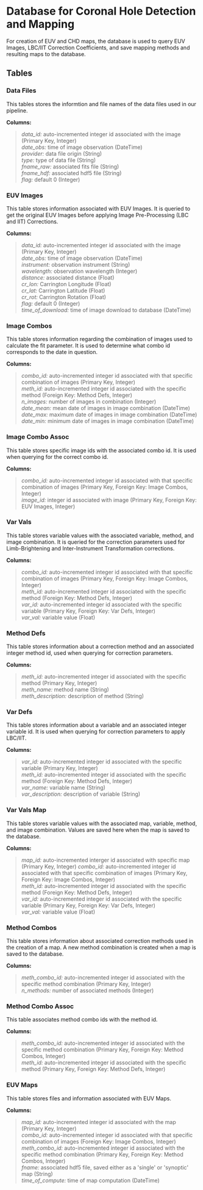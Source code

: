 # Database for Coronal Hole Detection and Mapping
For creation of EUV and CHD maps, the database is used to query EUV Images, LBC/IIT Correction Coefficients, and save mapping
methods and resulting maps to the database.

## Tables

### Data Files
This tables stores the informtion and file names of the data files
used in our pipeline.  

__Columns:__   
> *data_id:* auto-incremented integer id associated with the image (Primary Key, Integer)  
> *date_obs:* time of image observation (DateTime)  
> *provider:* data file origin (String)  
> *type:* type of data file (String)  
> *fname_raw:* associated fits file (String)  
> *fname_hdf:* associated hdf5 file (String)   
> *flag:* default 0 (Integer)  

### EUV Images
This table stores information associated with EUV Images. It is queried to get the original EUV Images before 
applying Image Pre-Processing (LBC and IIT) Corrections.  

__Columns:__  
> *data_id:* auto-incremented integer id associated with the image (Primary Key, Integer)  
> *date_obs:* time of image observation (DateTime)  
> *instrument:* observation instrument (String)  
> *wavelength:* observation wavelength (Integer)  
> *distance:* associated distance (Float)  
> *cr_lon:* Carrington Longitude (Float)  
> *cr_lat:* Carrington Latitude (Float)  
> *cr_rot:* Carrington Rotation (Float)  
> *flag:* default 0 (Integer)  
> *time_of_download:* time of image download to database (DateTime)  


### Image Combos
This table stores information regarding the combination of images used to calculate the fit parameter. It is used to determine
what combo id corresponds to the date in question.

__Columns:__  
> *combo_id:* auto-incremented integer id associated with that specific combination of images (Primary Key, Integer)  
> *meth_id:* auto-incremented integer id associated with the specific method (Foreign Key: Method Defs, Integer)     
> *n_images:* number of images in combination (Integer)  
> *date_mean:* mean date of images in image combination (DateTime)  
> *date_max:* maximum date of images in image combination (DateTime)  
> *date_min:* minimum date of images in image combination (DateTime)


### Image Combo Assoc
This table stores specific image ids with the associated combo id. It is used when querying for the correct combo id.

__Columns:__  
> *combo_id:* auto-incremented integer id associated with that specific combination of images (Primary Key, Foreign Key: Image Combos, Integer)   
> *image_id:* integer id associated with image (Primary Key, Foreign Key: EUV Images, Integer) 


### Var Vals
This table stores variable values with the associated variable, method, and image combination. It is queried for the correction 
parameters used for Limb-Brightening and Inter-Instrument Transformation corrections.  

__Columns:__
> *combo_id:* auto-incremented integer id associated with that specific combination of images 
    (Primary Key, Foreign Key: Image Combos, Integer)    
> *meth_id:* auto-incremented integer id associated with the specific method (Foreign Key: Method Defs, Integer)  
> *var_id:* auto-incremented integer id associated with the specific variable (Primary Key, Foreign Key: Var Defs, Integer)  
> *var_val:* variable value (Float)  
  


### Method Defs
This table stores information about a correction method and an associated integer method id, 
used when querying for correction parameters. 

__Columns:__  
> *meth_id:* auto-incremented integer id associated with the specific method (Primary Key, Integer)  
> *meth_name:* method name (String)  
> *meth_description:* description of method (String)


### Var Defs
This table stores information about a variable and an associated integer variable id. It is used when querying for correction
parameters to apply LBC/IIT. 

__Columns:__  
> *var_id:* auto-incremented integer id associated with the specific variable (Primary Key, Integer)  
> *meth_id:* auto-incremented integer id associated with the specific method (Foreign Key: Method Defs, Integer)  
> *var_name:* variable name (String)    
> *var_description:* description of variable (String)  


### Var Vals Map
This table stores variable values with the associated map, variable, method, and image combination. Values are saved here
when the map is saved to the database. 

__Columns:__  
> *map_id:* auto-incremented interger id associated with specific map (Primary Key, Integer)
> *combo_id:* auto-incremented integer id associated with that specific combination of images 
    (Primary Key, Foreign Key: Image Combos, Integer)    
> *meth_id:* auto-incremented integer id associated with the specific method (Foreign Key: Method Defs, Integer)  
> *var_id:* auto-incremented integer id associated with the specific variable (Primary Key, Foreign Key: Var Defs, Integer)  
> *var_val:* variable value (Float)
 


### Method Combos
This table stores information about associated correction methods used in the creation of a map. A new method combination
is created when a map is saved to the database.

__Columns:__  
> *meth_combo_id:* auto-incremented integer id associated with the specific method combination (Primary Key, Integer)  
> *n_methods:* number of associated methods (Integer)   


### Method Combo Assoc
This table associates method combo ids with the method id. 

__Columns:__  
> *meth_combo_id:* auto-incremented integer id associated with the specific method combination (Primary Key, Foreign Key: Method Combos, Integer)  
> *meth_id:* auto-incremented integer id associated with the specific method (Primary Key, Foreign Key: Method Defs, Integer)  


### EUV Maps
This table stores files and information associated with EUV Maps. 

__Columns:__  
> *map_id:* auto-incremented integer id associated with the map (Primary Key, Integer)  
> *combo_id:* auto-incremented integer id associated with that specific combination of images 
    (Foreign Key: Image Combos, Integer)   
> *meth_combo_id:* auto-incremented integer id associated with the specific method combination (Primary Key, Foreign Key: Method Combos, Integer)  
> *fname:* associated hdf5 file, saved either as a 'single' or 'synoptic' map (String)    
> *time_of_compute:* time of map computation (DateTime)  
